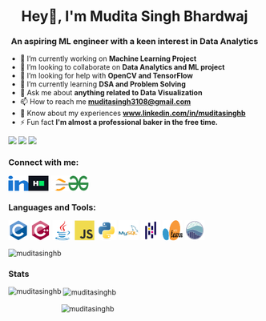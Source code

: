 <h1 align="center">Hey👋, I'm Mudita Singh Bhardwaj</h1>
<h3 align="center">An aspiring ML engineer with a keen interest in Data Analytics </h3>

- 🔭 I’m currently working on **Machine Learning Project**
- 👯 I’m looking to collaborate on **Data Analytics and ML project**
- 🤝 I’m looking for help with **OpenCV and TensorFlow**
- 🌱 I’m currently learning **DSA and Problem Solving**
- 💬 Ask me about **anything related to Data Visualization**
- 📫 How to reach me **muditasingh3108@gmail.com**
- 📄 Know about my experiences **www.linkedin.com/in/muditasinghb**
- ⚡ Fun fact **I'm almost a professional baker in the free time.**

<div> <a href="https://www.linkedin.com/in/muditasinghb" target="_blank"><img src="https://img.shields.io/badge/LinkedIn-0077B5?style=for-the-badge&logo=linkedin&logoColor=white" target="_blank"></a>
<a href="https://github.com/muditasinghb" target="_blank"><img src="https://img.shields.io/badge/GitHub-100000?style=for-the-badge&logo=github&logoColor=white" target="_blank"></a>
<a href = "mailto:muditasingh3108@gmail.com"><img src="https://img.shields.io/badge/-Gmail-%23333?style=for-the-badge&logo=gmail&logoColor=white" target="_blank"></a>
</div><h3 align="left">Connect with me:</h3>
<p align="left">
<a href="https://linkedin.com/in/muditasinghb" target="blank"><img align="center" src="https://raw.githubusercontent.com/teamedwardforever/Readme-Generator/71f25dd8b98329b168142a6b782a107b75eab178/svg/Social/linked-in-alt.svg" alt="muditasinghb" height="30" width="40" /></a><a href="https://www.hackerrank.com/mudita_singh2020" target="blank"><img align="center" src="https://raw.githubusercontent.com/teamedwardforever/Readme-Generator/71f25dd8b98329b168142a6b782a107b75eab178/svg/Social/hackerrank.svg" alt="mudita_singh2020" height="30" width="40" /></a><a href="https://www.leetcode.com/muditasinghb" target="blank"><img align="center" src="https://raw.githubusercontent.com/teamedwardforever/Readme-Generator/71f25dd8b98329b168142a6b782a107b75eab178/svg/Social/leet-code.svg" alt="muditasinghb" height="30" width="40" /></a><a href="https://auth.geeksforgeeks.org/user/muditasingh2020/profile" target="blank"><img align="center" src="https://raw.githubusercontent.com/teamedwardforever/Readme-Generator/71f25dd8b98329b168142a6b782a107b75eab178/svg/Social/geeks-for-geeks.svg" alt="muditasingh2020/profile" height="30" width="40" /></a></p>

<h3 align="left">Languages and Tools:</h3>
<p align="left">
<img src="https://raw.githubusercontent.com/teamedwardforever/Readme-Generator/71f25dd8b98329b168142a6b782a107b75eab178/svg/Skills/Languages/c-original.svg" alt="C" width="40" height="40"/>
<img src="https://raw.githubusercontent.com/teamedwardforever/Readme-Generator/71f25dd8b98329b168142a6b782a107b75eab178/svg/Skills/Languages/cplusplus-original.svg" alt="CPP" width="40" height="40"/>
<img src="https://raw.githubusercontent.com/teamedwardforever/Readme-Generator/71f25dd8b98329b168142a6b782a107b75eab178/svg/Skills/Languages/java-original.svg" alt="Java" width="40" height="40"/>
<img src="https://raw.githubusercontent.com/teamedwardforever/Readme-Generator/71f25dd8b98329b168142a6b782a107b75eab178/svg/Skills/Languages/javascript-original.svg" alt="Javascript" width="40" height="40"/>
<img src="https://raw.githubusercontent.com/teamedwardforever/Readme-Generator/71f25dd8b98329b168142a6b782a107b75eab178/svg/Skills/Languages/python-original.svg" alt="Python" width="40" height="40"/>
<img src="https://raw.githubusercontent.com/teamedwardforever/Readme-Generator/71f25dd8b98329b168142a6b782a107b75eab178/svg/Skills/Database/mysql-original-wordmark.svg" alt="Mysql" width="40" height="40"/>
<img src="https://raw.githubusercontent.com/teamedwardforever/Readme-Generator/71f25dd8b98329b168142a6b782a107b75eab178/svg/Skills/ML/pandas-original.svg" alt="Pandas" width="40" height="40"/>
<img src="https://raw.githubusercontent.com/teamedwardforever/Readme-Generator/71f25dd8b98329b168142a6b782a107b75eab178/svg/Skills/ML/Scikit_learn_logo_small.svg" alt="Scikit" width="40" height="40"/>
<img src="https://raw.githubusercontent.com/teamedwardforever/Readme-Generator/71f25dd8b98329b168142a6b782a107b75eab178/svg/Skills/ML/logo-mark-lightbg.svg" alt="SeaBorn" width="40" height="40"/>
</p>

<p align="left"> <img src="https://komarev.com/ghpvc/?username=muditasinghb&label=Profile%20views&color=0e75b6&style=flat" alt="muditasinghb" /> </p>


<h3 align="left">Stats</h3>
<img align="left" height="180em" src="https://github-readme-stats.vercel.app/api/top-langs/?username=muditasinghb&layout=compact&theme=dark" alt=muditasinghb />

<p>&nbsp;<img align="center" height="180em" src="https://github-readme-stats.vercel.app/api?username=muditasinghb&show_icons=true&locale=en&theme=dark" alt="muditasinghb" /></p>

<p><img align="center" height="180em" src="https://github-readme-streak-stats.herokuapp.com/?user=muditasinghb&theme=dark" alt="muditasinghb" /></p>
